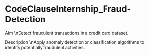 # CodeClauseInternship_Fraud-Detection

Aim 
\nDetect fraudulent transactions in a credit card dataset.

Description
\nApply anomaly detection or classification algorithms to identify potentially fraudulent activities.
